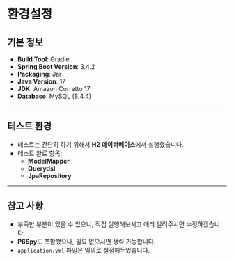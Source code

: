 # **환경설정**

## **기본 정보**
- **Build Tool**: Gradle  
- **Spring Boot Version**: 3.4.2  
- **Packaging**: Jar  
- **Java Version**: 17  
- **JDK**: Amazon Corretto 17  
- **Database**: MySQL (8.4.4)  

---

## **테스트 환경**
- 테스트는 간단히 하기 위해서 **H2 데이터베이스**에서 실행했습니다.
- 테스트 완료 항목:
  - **ModelMapper**
  - **Querydsl**
  - **JpaRepository**

---

## **참고 사항**
- 부족한 부분이 있을 수 있으니, 직접 실행해보시고 에러 알려주시면 수정하겠습니다.
- **P6Spy**도 포함했으나, 필요 없으시면 생략 가능합니다.
- `application.yml` 파일은 임의로 설정해두었습니다.
